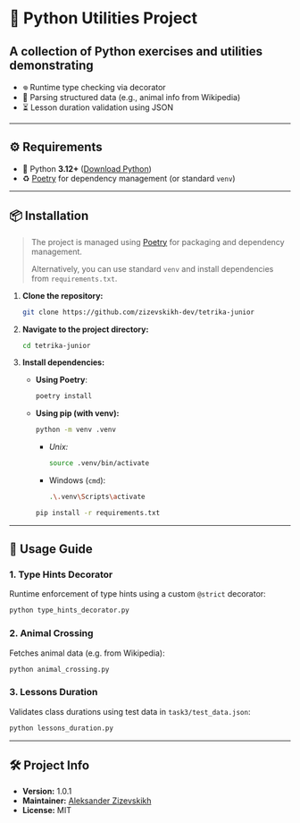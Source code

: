 # 🐍 Python Utilities Project

## A collection of Python exercises and utilities demonstrating

- 𖦹 Runtime type checking via decorator
- 🦝 Parsing structured data (e.g., animal info from Wikipedia)
- ⏳ Lesson duration validation using JSON

---

## ⚙️ Requirements

- 🐍 Python **3.12+** ([Download Python](https://www.python.org/downloads/))
- ♻️ [Poetry](https://python-poetry.org/docs/#installation) for dependency management (or standard `venv`)

---

## 📦 Installation

> The project is managed using [Poetry](https://python-poetry.org/) for packaging and dependency management.
> 
> Alternatively, you can use standard `venv` and install dependencies from `requirements.txt`.

1. **Clone the repository:** 
    ```bash  
    git clone https://github.com/zizevskikh-dev/tetrika-junior
    ```  

2. **Navigate to the project directory:** 
    ```bash  
    cd tetrika-junior
    ```

3. **Install dependencies:**  
	- **Using Poetry**:  
  
        ```bash
        poetry install  
        ```

	- **Using pip (with venv):**
		```bash
		python -m venv .venv
		```

		- *Unix:*
			```bash
			source .venv/bin/activate
			```

		- Windows (`cmd`):
			```bash
			.\.venv\Scripts\activate
			```

		```bash
		pip install -r requirements.txt
		```

---

## 🚀 Usage Guide

### 1. Type Hints Decorator

Runtime enforcement of type hints using a custom `@strict` decorator:
```bash
python type_hints_decorator.py
```

### 2. Animal Crossing

Fetches animal data (e.g. from Wikipedia):
```bash
python animal_crossing.py
```

### 3. Lessons Duration

Validates class durations using test data in `task3/test_data.json`:
```bash
python lessons_duration.py
```

---

## 🛠️ Project Info

- **Version:** 1.0.1
- **Maintainer:** [Aleksander Zizevskikh](https://t.me/zizevskikh_me)
- **License:** MIT
